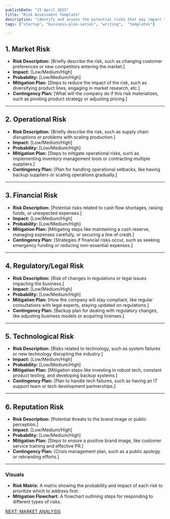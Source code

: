 ```yaml
---
publishDate: "15 April 2025"
title: "Risk Assessment Template"
description: "identify and assess the potential risks that may impact the success of your business"
tags: ["startup", "business-plan-series", "writing",  "templates"]

---
```

## **1. Market Risk**

- **Risk Description:** [Briefly describe the risk, such as changing customer preferences or new competitors entering the market.]
- **Impact:** [Low/Medium/High]
- **Probability:** [Low/Medium/High]
- **Mitigation Plan:** [Steps to reduce the impact of the risk, such as diversifying product lines, engaging in market research, etc.]
- **Contingency Plan:** [What will the company do if this risk materializes, such as pivoting product strategy or adjusting pricing.]

---

## **2. Operational Risk**

- **Risk Description:** [Briefly describe the risk, such as supply chain disruptions or problems with scaling production.]
- **Impact:** [Low/Medium/High]
- **Probability:** [Low/Medium/High]
- **Mitigation Plan:** [Steps to mitigate operational risks, such as implementing inventory management tools or contracting multiple suppliers.]
- **Contingency Plan:** [Plan for handling operational setbacks, like having backup suppliers or scaling operations gradually.]

---

## **3. Financial Risk**

- **Risk Description:** [Potential risks related to cash flow shortages, raising funds, or unexpected expenses.]
- **Impact:** [Low/Medium/High]
- **Probability:** [Low/Medium/High]
- **Mitigation Plan:** [Mitigating steps like maintaining a cash reserve, managing expenses carefully, or securing a line of credit.]
- **Contingency Plan:** [Strategies if financial risks occur, such as seeking emergency funding or reducing non-essential expenses.]

---

## **4. Regulatory/Legal Risk**

- **Risk Description:** [Risk of changes in regulations or legal issues impacting the business.]
- **Impact:** [Low/Medium/High]
- **Probability:** [Low/Medium/High]
- **Mitigation Plan:** [How the company will stay compliant, like regular consultations with legal experts, staying updated on regulations.]
- **Contingency Plan:** [Backup plan for dealing with regulatory changes, like adjusting business models or acquiring licenses.]

---

## **5. Technological Risk**

- **Risk Description:** [Risks related to technology, such as system failures or new technology disrupting the industry.]
- **Impact:** [Low/Medium/High]
- **Probability:** [Low/Medium/High]
- **Mitigation Plan:** [Mitigation steps like investing in robust tech, constant product testing, and developing backup systems.]
- **Contingency Plan:** [Plan to handle tech failures, such as having an IT support team or tech development partnerships.]

---

## **6. Reputation Risk**

- **Risk Description:** [Potential threats to the brand image or public perception.]
- **Impact:** [Low/Medium/High]
- **Probability:** [Low/Medium/High]
- **Mitigation Plan:** [Steps to ensure a positive brand image, like customer service training and effective PR.]
- **Contingency Plan:** [Crisis management plan, such as a public apology or rebranding efforts.]

---

### **Visuals**
- **Risk Matrix:** A matrix showing the probability and impact of each risk to prioritize which to address first.
- **Mitigation Flowchart:** A flowchart outlining steps for responding to different types of risks.

[NEXT: MARKET ANALYSIS](/posts/3-market-analysis/)
